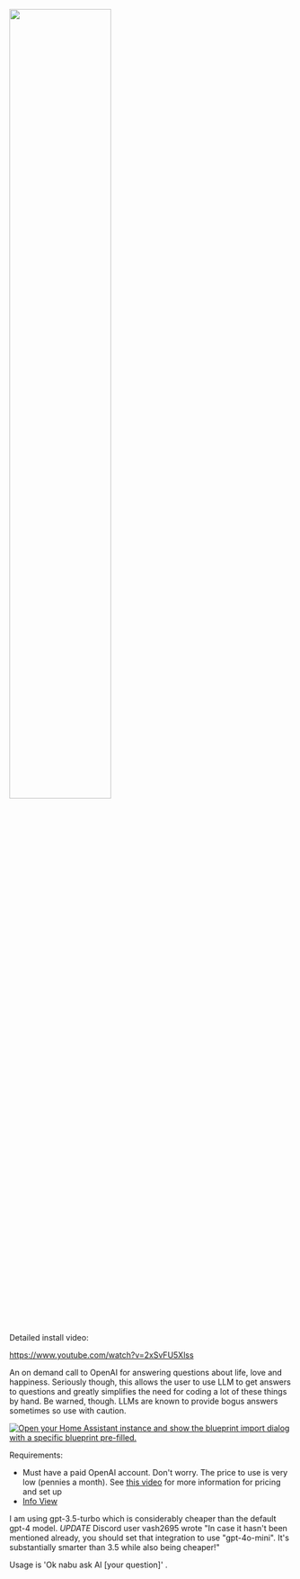 <a href="https://www.youtube.com/watch?v=2xSvFU5Xlss"><img src="https://img.youtube.com/vi/2xSvFU5Xlss/mqdefault.jpg" width="60%"></a>

Detailed install video:

https://www.youtube.com/watch?v=2xSvFU5Xlss

An on demand call to OpenAI for answering questions about life, love and happiness.  Seriously though, this allows the user to use LLM to get answers to questions and greatly simplifies the need for coding a lot of these things by hand.  Be warned, though.  LLMs are known to provide bogus answers sometimes so use with caution.

[![Open your Home Assistant instance and show the blueprint import dialog with a specific blueprint pre-filled.](https://my.home-assistant.io/badges/blueprint_import.svg)](https://my.home-assistant.io/redirect/blueprint_import/?blueprint_url=https%3A%2F%2Fraw.githubusercontent.com%2Fdinki%2FView-Assist%2Fmain%2FView+Assist+custom+sentences%2FAsk+AI%2Fblueprint-askai.yaml)

Requirements:
  * Must have a paid OpenAI account.  Don't worry.  The price to use is very low (pennies a month).  See [this video](https://www.youtube.com/watch?v=4D6bIDcVOWc) for more information for pricing and set up
  * [Info View](https://github.com/dinki/View-Assist/wiki/View-Assist-Custom-Views-Gallery#info)

I am using gpt-3.5-turbo which is considerably cheaper than the default gpt-4 model.
*UPDATE* Discord user vash2695 wrote "In case it hasn't been mentioned already, you should set that integration to use "gpt-4o-mini". It's substantially smarter than 3.5 while also being cheaper!"


Usage is 'Ok nabu ask AI [your question]' .

